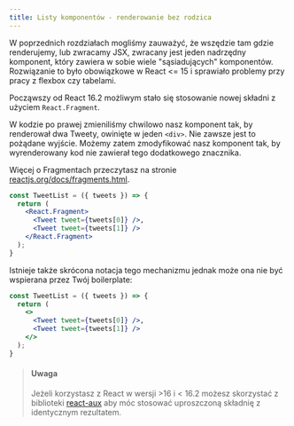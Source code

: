 ```yaml
---
title: Listy komponentów - renderowanie bez rodzica
---
```


W poprzednich rozdziałach mogliśmy zauważyć, że wszędzie tam gdzie renderujemy, lub zwracamy JSX, zwracany jest jeden nadrzędny komponent, który zawiera w sobie wiele "sąsiadujących" komponentów. Rozwiązanie to było obowiązkowe w React <= 15 i sprawiało problemy przy pracy z flexbox czy tabelami.

Począwszy od React 16.2 możliwym stało się stosowanie nowej składni z użyciem `React.Fragment`.

W kodzie po prawej zmieniliśmy chwilowo nasz komponent tak, by renderował dwa Tweety, owinięte w jeden `<div>`. Nie zawsze jest to pożądane wyjście. Możemy zatem zmodyfikować nasz komponent tak, by wyrenderowany kod nie zawierał tego dodatkowego znacznika.

Więcej o Fragmentach przeczytasz na stronie [reactjs.org/docs/fragments.html](https://reactjs.org/docs/fragments.html).

```jsx
const TweetList = ({ tweets }) => {                
  return (
    <React.Fragment>
      <Tweet tweet={tweets[0]} />,
      <Tweet tweet={tweets[1]} />
    </React.Fragment>
  );
}    
```

Istnieje także skrócona notacja tego mechanizmu jednak może ona nie być wspierana przez Twój boilerplate:

```jsx
const TweetList = ({ tweets }) => {                
  return (
    <>
      <Tweet tweet={tweets[0]} />,
      <Tweet tweet={tweets[1]} />
    </>
  );
} 
```

> #### Uwaga
> Jeżeli korzystasz z React w wersji >16 i < 16.2 możesz skorzystać z biblioteki [react-aux](https://github.com/gajus/react-aux) aby móc stosować uproszczoną składnię z identycznym rezultatem.